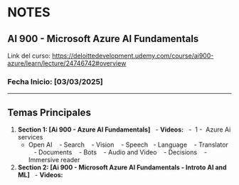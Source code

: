 # NOTES



## AI 900 - Microsoft Azure AI Fundamentals
Link del curso: https://deloittedevelopment.udemy.com/course/ai900-azure/learn/lecture/24746742#overview
### Fecha Inicio: [03/03/2025]



---



## Temas Principales



1. **Section 1: [Ai 900 - Azure AI Fundamentals]**
   - **Videos:**
   -  1
    -  Azure Ai services
    - Open AI 
    - Search
    - Vision
    - Speech
    - Language 
    - Translator
    - Documents
    - Bots
    - Audio and Video 
    - Decisions
    - Immersive reader
3. **Section 2: [Ai 900 - Microsoft Azure AI Fundamentals - Introto AI and ML]**
   - **Videos:**




